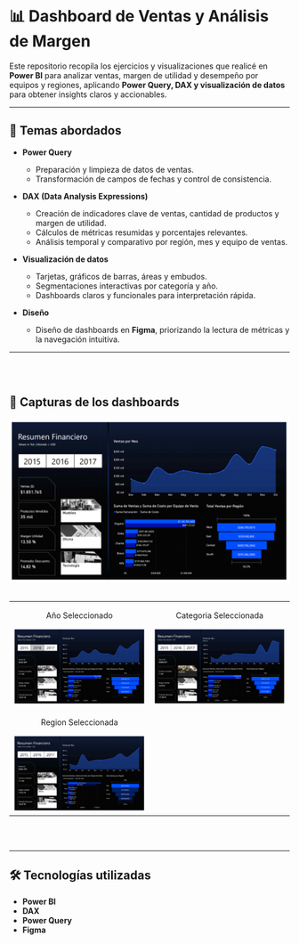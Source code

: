 # 📊 Dashboard de Ventas y Análisis de Margen

Este repositorio recopila los ejercicios y visualizaciones que realicé en **Power BI** para analizar ventas, margen de utilidad y desempeño por equipos y regiones, aplicando **Power Query, DAX y visualización de datos** para obtener insights claros y accionables.  

---

## 🚀 Temas abordados

- **Power Query**
  - Preparación y limpieza de datos de ventas.
  - Transformación de campos de fechas y control de consistencia.
  
- **DAX (Data Analysis Expressions)**
  - Creación de indicadores clave de ventas, cantidad de productos y margen de utilidad.
  - Cálculos de métricas resumidas y porcentajes relevantes.
  - Análisis temporal y comparativo por región, mes y equipo de ventas.

- **Visualización de datos**
  - Tarjetas, gráficos de barras, áreas y embudos.
  - Segmentaciones interactivas por categoría y año.
  - Dashboards claros y funcionales para interpretación rápida.

- **Diseño**
  - Diseño de dashboards en **Figma**, priorizando la lectura de métricas y la navegación intuitiva.

---

<br>
<br>

## 📸 Capturas de los dashboards



<img width="800" alt="Vista General" src="./Vistas IMG/Vista General.png" />
<br>
<br>

<table>
  <tr>
    <td style="text-align:center;">
      <p>Año Seleccionado</p>
      <img width="400" alt="Anio Seleccionado" src="./Vistas IMG/Anio Seleccionado.png" />
    </td>
    <td style="text-align:center;">
      <p>Categoria Seleccionada</p>
      <img width="400" alt="Categoria Seleccionada" src="./Vistas IMG/Categoria Seleccionada.png" />
    </td>
  </tr>
  <tr>
    <td style="text-align:center;">
      <p>Region Seleccionada</p>
      <img width="400" alt="Region Seleccionada" src="./Vistas IMG/Region Seleccionada.png" />
    </td>
  </tr>
  
</table>

<br>
<br>

---

## 🛠️ Tecnologías utilizadas  

- **Power BI**  
- **DAX**  
- **Power Query**  
- **Figma**  
